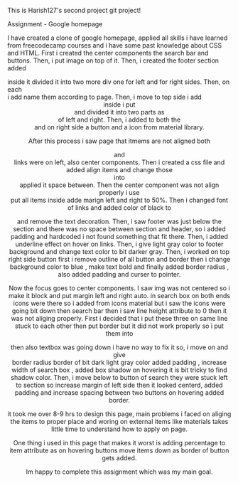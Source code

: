 This is Harish127's second project git project!

Assignment - Google homepage

I have created a clone of google homepage, applied all skills i have learned from freecodecamp courses and i have some past knowledge about CSS and HTML.
First i created the center components the search bar and buttons. 
Then, i put image on top of it.
Then, i created the footer section added <div> inside it divided it into two more div one for left and for right sides.
Then, on each <div> i add <a> name them according to page.
Then, i move to top side i add <header> inside i put <div> and divided it into two parts  as <div> of left and right.
Then, i added <a> to both the <div> and on right side a button and a icon from material library.

After this process i saw page that itmems are not aligned both <header> and <footer> links were on left, also center components.
Then i created a css file and added align items and change those <div> into <nav> applied it space between.
Then the center component was not align properly i use <section> put all items inside adde marign left and right to 50%.
Then i changed font of links and added color of black to <body> <a> <p> and remove the text decoration.
Then, i saw footer was just below the section and there was no space between section and header, so i added padding and hardcoded i not found something that
fit there. 
Then, i added underline effect on hover on links.
Then, i give light gray color to footer background and change text color to bit darker gray.
Then, i worked on top right side button first i remove outline of all button and border then i change background color to blue , make text bold and finally 
added border radius , also added padding and curser to pointer.

Now the focus goes to center components.
I saw img was not centered so i make it block and put margin left and right auto.
in search box on both ends icons were there so i added from icons material but i saw the icons were going bit down then search bar then i saw line height 
attribute to 0 then it was not aliging properly. First i decided that i put these three on same line stuck to each other then put border but it did not
work properly so i put them into <div> then also textbox was going down i have no way to fix it so, i move on and give <div> border radius border of 
bit dark light gray color added padding , increase width of search box , added box shadow on hovering it is bit tricky to find shadow color.
Then, i move below to button of search they were stuck left to section so increase margin of left side then it looked centerd, added padding and increase 
spacing between two buttons on hovering added border.

it took me over 8-9 hrs to design this page, main problems i faced on aliging the items to proper place and woring on external items like materials takes 
little time to understand how to apply on page.

One thing i used in this page that makes it worst is adding percentage to item attribute as on hovering buttons move items down as border of button gets
added.

Im happy to complete this assignment which was my main goal.         
       
